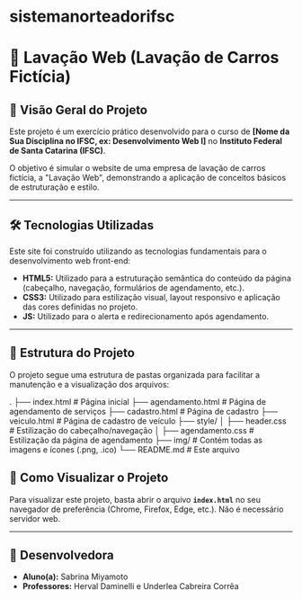 ﻿# sistemanorteadorifsc

# 🧼 Lavação Web (Lavação de Carros Fictícia)

## 🌟 Visão Geral do Projeto

Este projeto é um exercício prático desenvolvido para o curso de **[Nome da Sua Disciplina no IFSC, ex: Desenvolvimento Web I]** no **Instituto Federal de Santa Catarina (IFSC)**.

O objetivo é simular o website de uma empresa de lavação de carros fictícia, a "Lavação Web", demonstrando a aplicação de conceitos básicos de estruturação e estilo.

---

## 🛠️ Tecnologias Utilizadas

Este site foi construído utilizando as tecnologias fundamentais para o desenvolvimento web front-end:

* **HTML5:** Utilizado para a estruturação semântica do conteúdo da página (cabeçalho, navegação, formulários de agendamento, etc.).
* **CSS3:** Utilizado para estilização visual, layout responsivo e aplicação das cores definidas no projeto.
* **JS:** Utilizado para o alerta e redirecionamento após agendamento.

---

## 📁 Estrutura do Projeto


O projeto segue uma estrutura de pastas organizada para facilitar a manutenção e a visualização dos arquivos:

.
├── index.html            # Página inicial
├── agendamento.html      # Página de agendamento de serviços
├── cadastro.html         # Página de cadastro
├── veiculo.html          # Página de cadastro de veículo
├── style/
│   ├── header.css        # Estilização do cabeçalho/navegação
│   ├── agendamento.css   # Estilização da página de agendamento
├── img/                  # Contém todas as imagens e ícones (.png, .ico)
└── README.md             # Este arquivo

## 🚀 Como Visualizar o Projeto

Para visualizar este projeto, basta abrir o arquivo **`index.html`** no seu navegador de preferência (Chrome, Firefox, Edge, etc.). Não é necessário servidor web.

---

## 👤 Desenvolvedora

* **Aluno(a):** Sabrina Miyamoto
* **Professores:** Herval Daminelli e Underlea Cabreira Corrêa 



